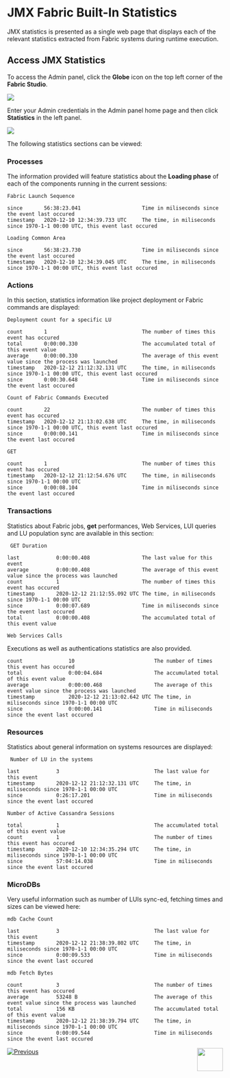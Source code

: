# JMX Fabric Built-In Statistics

JMX statistics is presented as a single web page that displays each of the relevant statistics extracted from Fabric systems during runtime execution.



## Access JMX Statistics

To access the Admin panel, click the **Globe** icon on the top left corner of the **Fabric Studio**. 

<img src="/articles/34_JMX_statistics/images/JMX-pic2.png">

Enter your Admin credentials in the Admin panel home page and then click **Statistics** in the left panel.

<img src="/articles/34_JMX_statistics/images/JMX-pic1.PNG">

The following statistics sections can be viewed:

### Processes

The information provided will feature statistics about the **Loading phase** of each of the components running in the current sessions:

``` Fabric Launch Sequence ```
    

    since		56:38:23.041					Time in miliseconds since the event last occured
    timestamp	2020-12-10 12:34:39.733 UTC		The time, in miliseconds since 1970-1-1 00:00 UTC, this event last occured
    

```Loading Common Area```

    
    since		56:38:23.730					Time in miliseconds since the event last occured
    timestamp	2020-12-10 12:34:39.045 UTC		The time, in miliseconds since 1970-1-1 00:00 UTC, this event last occured



### Actions

In this section, statistics information like project deployment or Fabric commands are displayed:

```Deployment count for a specific LU```


    count		1								The number of times this event has occured
    total		0:00:00.330						The accumulated total of this event value
    average		0:00:00.330						The average of this event value since the process was launched
    timestamp	2020-12-12 21:12:32.131 UTC		The time, in miliseconds since 1970-1-1 00:00 UTC, this event last occured 
    since		0:00:30.648 					Time in miliseconds since the event last occured
    



```Count of Fabric Commands Executed```

    
    count		22								The number of times this event has occured
    timestamp	2020-12-12 21:13:02.638 UTC		The time, in miliseconds since 1970-1-1 00:00 UTC, this event last occured
    since		0:00:00.141						Time in miliseconds since the event last occured
    



```GET```

    count		1								The number of times this event has occured
    timestamp	2020-12-12 21:12:54.676 UTC		The time, in miliseconds since 1970-1-1 00:00 UTC
    since		0:00:08.104						Time in miliseconds since the event last occured
    



### Transactions

Statistics about Fabric jobs, **get** performances, Web Services, LUI queries and LU population sync are  available in this section:

``` GET Duration```

    last			0:00:00.408					The last value for this event
    average			0:00:00.408					The average of this event value since the process was launched
    count			1							The number of times this event has occured
    timestamp		2020-12-12 21:12:55.092 UTC	The time, in miliseconds since 1970-1-1 00:00 UTC
    since			0:00:07.689					Time in miliseconds since the event last occured
    total			0:00:00.408					The accumulated total of this event value

```Web Services Calls```

Executions as well as authentications statistics are also provided.

    count				10							The number of times this event has occured
    total				0:00:04.684					The accumulated total of this event value
    average				0:00:00.468					The average of this event value since the process was launched
    timestamp			2020-12-12 21:13:02.642 UTC	The time, in miliseconds since 1970-1-1 00:00 UTC
    since				0:00:00.141					Time in miliseconds since the event last occured



### Resources 

Statistics about general information on systems resources are displayed:

``` Number of LU in the systems```
 
    last			3								The last value for this event
    timestamp		2020-12-12 21:12:32.131 UTC		The time, in miliseconds since 1970-1-1 00:00 UTC
    since			0:26:17.201						Time in miliseconds since the event last occured
    



```Number of Active Cassandra Sessions```

    total			1								The accumulated total of this event value
    count			1								The number of times this event has occured
    timestamp		2020-12-10 12:34:35.294 UTC		The time, in miliseconds since 1970-1-1 00:00 UTC
    since			57:04:14.038					Time in miliseconds since the event last occured



### MicroDBs

Very useful information such as number of LUIs sync-ed, fetching times and sizes can be viewed here:

```mdb Cache Count```

    last			3								The last value for this event
    timestamp		2020-12-12 21:38:39.802 UTC		The time, in miliseconds since 1970-1-1 00:00 UTC
    since			0:00:09.533						Time in miliseconds since the event last occured

```mdb Fetch Bytes```

    count			3								The number of times this event has occured
    average			53248 B							The average of this event value since the process was launched
    total			156 KB							The accumulated total of this event value
    timestamp		2020-12-12 21:38:39.794 UTC		The time, in miliseconds since 1970-1-1 00:00 UTC
    since			0:00:09.544						Time in miliseconds since the event last occured
   



[![Previous](/articles/images/Previous.png)](/articles/34_JMX_statistics/01_JMX_overview.md)[<img align="right" width="60" height="54" src="/articles/images/Next.png">](/articles/34_JMX_statistics/03_JMX_custom.md)
